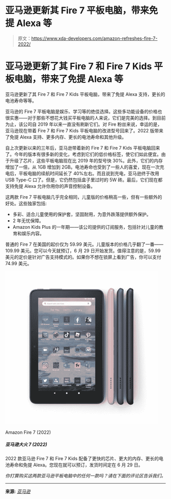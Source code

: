 # 亚马逊更新其 Fire 7 平板电脑，带来免提 Alexa 等

> 原文：<https://www.xda-developers.com/amazon-refreshes-fire-7-2022/>

# 亚马逊更新了其 Fire 7 和 Fire 7 Kids 平板电脑，带来了免提 Alexa 等

亚马逊更新了其 Fire 7 和 Fire 7 Kids 平板电脑，带来了免提 Alexa 支持，更长的电池寿命等等。

亚马逊的 Fire 7 平板电脑是娱乐、学习等的绝佳选择。这些多功能设备的价格也很实惠——对于那些不想花大钱买平板电脑的人来说，它们是完美的选择。到目前为止，该公司自 2019 年以来一直没有刷新它们。对 Fire 粉丝来说，幸运的是，亚马逊现在带着 Fire 7 和 Fire 7 Kids 平板电脑的改进型号回来了。2022 版带来了免提 Alexa 支持、更多内存、更长的电池寿命和其他升级。

自上次更新以来的三年后，亚马逊带着新的 Fire 7 和 Fire 7 Kids 平板电脑回来了。今年的版本有很多新的变化，考虑到它们的低价格标签，使它们如此便宜。由于升级了芯片，这些平板电脑现在比 2019 年的型号快 30%。此外，它们的内存增加了一倍，从 1GB 增加到 2GB。电池寿命也受到了一些人的喜爱，现在一次充电后，平板电脑的续航时间延长了 40%左右。而且说到充电，亚马逊终于改用 USB Type-C 口了。但是，它仍然包括盒子里过时的 5W 砖。最后，它们现在都支持免提 Alexa 允许你用你的声音控制设备。

这两款 Fire 7 平板电脑几乎完全相同，儿童版的价格稍高一些，但有一些额外的好处。这些独家包括:

*   多彩、适合儿童使用的保护套，坚固耐用，为意外跌落提供额外保护。
*   2 年无忧保障。
*   Amazon Kids Plus 的一年期——该公司提供的订阅服务，包括针对儿童的教育和娱乐内容。

普通的 Fire 7 在美国的起价仅为 59.99 美元。儿童版本的价格几乎翻了一番——109.99 美元。您可以今天就预订，6 月 29 日开始发货。值得注意的是，59.99 美元的定价是针对广告支持模式的。如果你不想在锁屏上看到广告，你可以支付 74.99 美元。

 <picture>![The 2022 Amazon Fire 7 and Fire 7 Kids come with a faster chip, more RAM, longer battery lives, and hands-free Alexa. You can pre-order them now, with shipping scheduled for June 29.](img/85f24c049893804021376511dd6bea0d.png)</picture> 

Amazon Fire 7 (2022)

##### 亚马逊大火 7 (2022)

2022 款亚马逊 Fire 7 和 Fire 7 Kids 配备了更快的芯片、更大的内存、更长的电池寿命和免提 Alexa。您现在就可以预订，发货时间定在 6 月 29 日。

*你打算购买这两款亚马逊平板电脑中的任何一款吗？请在下面的评论区告诉我们。*

* * *

**来源:** [*亚马逊*](https://press.aboutamazon.com/news-releases/news-release-details/introducing-next-generation-fire-7-and-fire-7-kids-amazons-0)